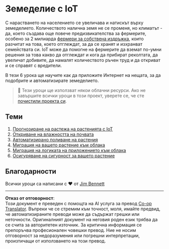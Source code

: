 <!--
CO_OP_TRANSLATOR_METADATA:
{
  "original_hash": "428bda82d9e6016ecea7c797564bf081",
  "translation_date": "2025-08-28T10:54:21+00:00",
  "source_file": "2-farm/README.md",
  "language_code": "bg"
}
-->
# Земеделие с IoT

С нарастването на населението се увеличава и натискът върху земеделието. Количеството налична земя не се променя, но климатът - да, което създава още повече предизвикателства за фермерите, особено за 2 милиарда [фермери за собствена издръжка](https://wikipedia.org/wiki/Subsistence_agriculture), които разчитат на това, което отглеждат, за да се хранят и изхранват семействата си. IoT може да помогне на фермерите да вземат по-умни решения за това какво да отглеждат и кога да прибират реколтата, да увеличат добивите, да намалят количеството ръчен труд и да откриват и се справят с вредители.

В тези 6 урока ще научите как да приложите Интернет на нещата, за да подобрите и автоматизирате земеделието.

> 💁 Тези уроци ще използват някои облачни ресурси. Ако не завършите всички уроци в този проект, уверете се, че сте [почистили проекта си](../clean-up.md).

## Теми

1. [Прогнозиране на растежа на растенията с IoT](lessons/1-predict-plant-growth/README.md)
1. [Откриване на влажността на почвата](lessons/2-detect-soil-moisture/README.md)
1. [Автоматизирано поливане на растения](lessons/3-automated-plant-watering/README.md)
1. [Миграция на вашето растение към облака](lessons/4-migrate-your-plant-to-the-cloud/README.md)
1. [Миграция на логиката на приложението към облака](lessons/5-migrate-application-to-the-cloud/README.md)
1. [Осигуряване на сигурност за вашето растение](lessons/6-keep-your-plant-secure/README.md)

## Благодарности

Всички уроци са написани с ♥️ от [Jim Bennett](https://GitHub.com/JimBobBennett)

---

**Отказ от отговорност**:  
Този документ е преведен с помощта на AI услуга за превод [Co-op Translator](https://github.com/Azure/co-op-translator). Въпреки че се стремим към точност, моля, имайте предвид, че автоматизираните преводи може да съдържат грешки или неточности. Оригиналният документ на неговия роден език трябва да се счита за авторитетен източник. За критична информация се препоръчва професионален човешки превод. Ние не носим отговорност за недоразумения или погрешни интерпретации, произтичащи от използването на този превод.